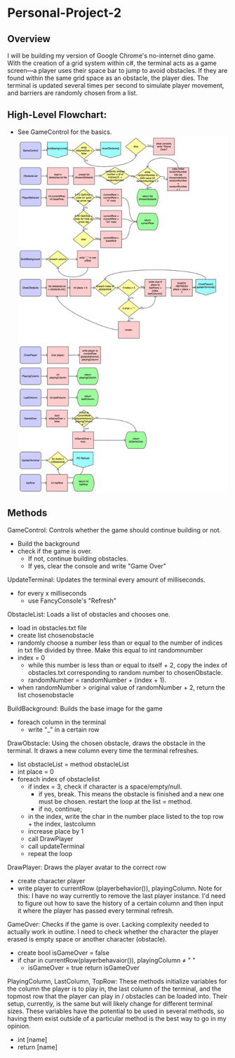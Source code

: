# Personal-Project-2
## Overview
I will be building my version of Google Chrome's no-internet dino game. With the creation of a grid system within c#, the 
terminal acts as a game screen––a player uses their space bar to jump to avoid obstacles. If they are found within the same grid 
space as an obstacle, the player dies. The terminal is updated several times per second to simulate player movement, and 
barriers are randomly chosen from a list. 
## High-Level Flowchart: 
- See GameControl for the basics.
![Overview](dino_game_brainstorm.png)
## Methods
GameControl: Controls whether the game should continue building or not.
- Build the background
- check if the game is over. 
  - If not, continue building obstacles. 
  - If yes, clear the console and write "Game Over"

UpdateTerminal: Updates the terminal every amount of milliseconds.
- for every x milliseconds
  - use FancyConsole's "Refresh"

ObstacleList: Loads a list of obstacles and chooses one. 
- load in obstacles.txt file  
- create list chosenobstacle
- randomly choose a number less than or equal to the number of indices in txt file divided by three. Make this equal to int randomnumber
- index = 0
  - while this number is less than or equal to itself + 2, copy the index of obstacles.txt corresponding to random number to chosenObstacle.
  - randomNumber = randomNumber + (index + 1).
- when randomNumber > original value of randomNumber + 2, return the list chosenobstacle

BuildBackground: Builds the base image for the game
- foreach column in the terminal
  - write "_" in a certain row

DrawObstacle: Using the chosen obstacle, draws the obstacle in the terminal. It draws a new column every time the terminal refreshes. 
- list obstacleList = method obstacleList
- int place = 0
- foreach index of obstaclelist
  - if index = 3, check if character is a space/empty/null. 
    - if yes, break. This means the obstacle is finished and a new one must be chosen. restart the loop at the list = method.
    - if no, continue;
  - in the index, write the char in the number place listed to the top row + the index, lastcolumn
  - increase place by 1
  - call DrawPlayer 
  - call updateTerminal
  - repeat the loop

DrawPlayer: Draws the player avatar to the correct row
- create character player
- write player to currentRow (playerbehavior()), playingColumn.
Note for this: I have no way currently to remove the last player instance. I'd need to figure out how to save the history of a certain column and then input it where the player has passed every terminal refresh.

GameOver: Checks if the game is over. Lacking complexity needed to actually work in outline. I need to check whether the character the player erased is empty space or another character (obstacle).
- create bool isGameOver = false
- if char in currentRow(playerbehavaior()), playingColumn ≠ " "
  - isGameOver = true
return isGameOver


PlayingColumn, LastColumn, TopRow: These methods initialize variables for the column the player is to play in, the last column of the terminal, and the topmost row that the player can play in / obstacles can be loaded into. Their setup, currently, is the same but will likely change for different terminal sizes. These variables have the potential to be used in several methods, so having them exist outside of a particular method is the best way to go in my opinion.
- int [name]
- return [name]


